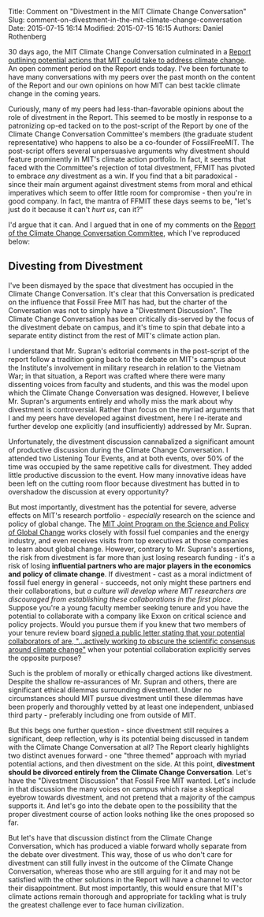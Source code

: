Title: Comment on "Divestment in the MIT Climate Change Conversation"
Slug: comment-on-divestment-in-the-mit-climate-change-conversation
Date: 2015-07-15 16:14
Modified: 2015-07-15 16:15
Authors: Daniel Rothenberg
 
30 days ago, the MIT Climate Change Conversation culminated in a [Report outlining potential actions that MIT could take to address climate change][Report]. An open comment period on the Report ends today. I've been fortunate to have many conversations with my peers over the past month on the content of the Report and our own opinions on how MIT can best tackle climate change in the coming years.

[Report]: http://web.mit.edu/vpr/climate/climatereport.html

Curiously, many of my peers had less-than-favorable opinions about the role of divestment in the Report. This seemed to be mostly in response to a patronizing op-ed tacked on to the post-script of the Report by one of the Climate Change Conversation Committee's members (the graduate student representative) who happens to also be a co-founder of FossilFreeMIT. The post-script offers several unpersuasive arguments why divestment should feature prominently in MIT's climate action portfolio. In fact, it seems that faced with the Committee's rejection of total divestment, FFMIT has pivoted to embrace *any* divestment as a win. If you find that a bit paradoxical - since their main argument against divestment stems from moral and ethical imperatives which seem to offer little room for compromise - then you're in good company. In fact, the mantra of FFMIT these days seems to be, "let's just do it because it can't *hurt us*, can it?"

I'd argue that it can. And I argued that in one of my comments on the [Report of the Climate Change Conversation Committee][Report], which I've reproduced below:

## Divesting from Divestment
I've been dismayed by the space that divestment has occupied in the Climate Change Conversation. It's clear that this Conversation is predicated on the influence that Fossil Free MIT has had, but the charter of the Conversation was not to simply have a "Divestment Discussion". The Climate Change Conversation has been critically dis-served by the focus of the divestment debate on campus, and it's time to spin that debate into a separate entity distinct from the rest of MIT's climate action plan.

I understand that Mr. Supran's editorial comments in the post-script of the report follow a tradition going back to the debate on MIT's campus about the Institute's involvement in military research in relation to the Vietnam War; in that situation, a Report was crafted where there were many dissenting voices from faculty and students, and this was the model upon which the Climate Change Conversation was designed. However, I believe Mr. Supran's arguments entirely and wholly miss the mark about why divestment is controversial. Rather than focus on the myriad arguments that I and my peers have developed against divestment, here I re-iterate and further develop one explicitly (and insufficiently) addressed by Mr. Supran. 

Unfortunately, the divestment discussion cannabalized a significant amount of productive discussion during the Climate Change Conversation. I attended two Listening Tour Events, and at both events, over 50% of the time was occupied by the same repetitive calls for divestment. They added little productive discussion to the event. How many innovative ideas have been left on the cutting room floor because divestment has butted in to overshadow the discussion at every opportunity?

But most importantly, divestment has the potential for severe, adverse effects on MIT's research portfolio - *especially* research on the science and policy of global change. The [MIT Joint Program on the Science and Policy of Global Change](http://globalchange.mit.edu) works closely with fossil fuel companies and the energy industry, and even receives visits from top executives at those companies to learn about global change. However, contrary to Mr. Supran's assertions, the risk from divestment is far more than just losing research funding - it's a risk of losing **influential partners who are major players in the economics and policy of climate change**. If divestment - cast as a moral indictment of fossil fuel energy in general - succeeds, not only might these partners end their collaborations, but *a culture will develop where MIT researchers are discouraged from establishing these collaborations in the first place*. Suppose you're a young faculty member seeking tenure and you have the potential to collaborate with a company like Exxon on critical science and policy projects. Would you pursue them if you knew that two members of your tenure review board [signed a public letter stating that your potential collaborators of are, "...actively working to obscure the scientific consensus around climate change"](http://tech.mit.edu/V135/N16/faculty.html) when your potential collaboration explicitly serves the opposite purpose? 

Such is the problem of morally or ethically charged actions like divestment. Despite the shallow re-assurances of Mr. Supran and others, there are significant ethical dilemmas surrounding divestment. Under no circumstances should MIT pursue divestment until these dilemmas have been properly and thoroughly vetted by at least one independent, unbiased third party - preferably including one from outside of MIT.

But this begs one further question - since divestment still requires a significant, deep reflection, why is its potential being discussed in tandem with the Climate Change Conversation at all? The Report clearly highlights two distinct avenues forward - one "three themed" approach with myriad potential actions, and then divestment on the side. At this point, **divestment should be divorced entirely from the Climate Change Conversation**. Let's have the "Divestment Discussion" that Fossil Free MIT wanted. Let's include in that discussion the many voices on campus which raise a skeptical eyebrow towards divestment, and not pretend that a majority of the campus supports it. And let's go into the debate open to the possibility that the proper divestment course of action looks nothing like the ones proposed so far.

But let's have that discussion distinct from the Climate Change Conversation, which has produced a viable forward wholly separate from the debate over divestment. This way, those of us who don't care for divestment can still fully invest in the outcome of the Climate Change Conversation, whereas those who are still arguing for it and may not be satisfied with the other solutions in the Report will have a channel to vector their disappointment. But most importantly, this would ensure that MIT's climate actions remain thorough and appropriate for tackling what is truly the greatest challenge ever to face human civilization.
